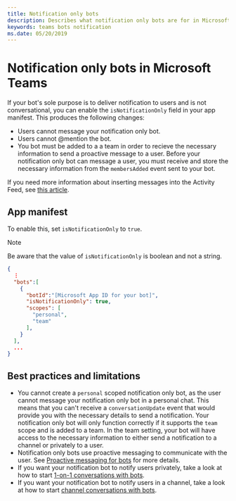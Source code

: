 ```yaml
---
title: Notification only bots
description: Describes what notification only bots are for in Microsoft Teams
keywords: teams bots notification
ms.date: 05/20/2019
---
```


# Notification only bots in Microsoft Teams

If your bot's sole purpose is to deliver notification to users and is not conversational, you can enable the `isNotificationOnly` field in your app manifest. This produces the following changes:

* Users cannot message your notification only bot.
* Users cannot @mention the bot.
* You bot must be added to a a team in order to recieve the necessary information to send a proactive message to a user. Before your notification only bot can message a user, you must receive and store the necessary information from the `membersAdded` event sent to your bot.

If you need more information about inserting messages into the Activity Feed, see [this article](~/concepts/activity-feed.md).

## App manifest

To enable this, set `isNotificationOnly` to `true`.

> [!NOTE]
> Be aware that the value of `isNotificationOnly` is boolean and not a string.

```json
{
  ⋮
  "bots":[
    {
      "botId":"[Microsoft App ID for your bot]",
      "isNotificationOnly": true,
      "scopes": [
        "personal",
        "team"
      ],
    }
  ],
  ...
}
```

## Best practices and limitations

* You cannot create a `personal` scoped notification only bot, as the user cannot message your notification only bot in a personal chat. This means that you can't receive a `conversationUpdate` event that would provide you with the necessary details to send a notification. Your notification only bot will only function correctly if it supports the `team` scope and is added to a team. In the team setting, your bot will have access to the necessary information to either send a notification to a channel or privately to a user.
* Notification only bots use proactive messaging to communicate with the user. See [Proactive messaging for bots](~/concepts/bots/bot-conversations/bots-conv-proactive.md) for more details.
* If you want your notification bot to notify users privately, take a look at how to start [1-on-1 conversations with bots](~/concepts/bots/bot-conversations/bots-conv-proactive.md#starting-personal-conversations).
* If you want your notification bot to notify users in a channel, take a look at how to start [channel conversations with bots](~/concepts/bots/bot-conversations/bots-conv-proactive.md#creating-a-channel-conversation).
